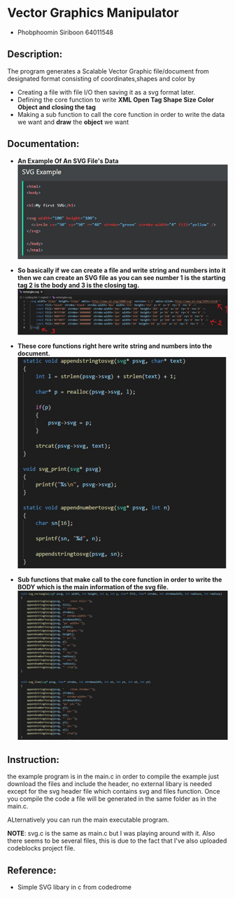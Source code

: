 # Vector Graphics Manipulator 
* Phobphoomin Siriboon 64011548 
## Description:
The program generates a Scalable Vector Graphic file/document from designated format consisting of coordinates,shapes and color by
* Creating a file with file I/O then saving it as a svg format later.
* Defining the core function to write **XML Open Tag Shape Size Color Object and closing the tag**
* Making a sub function to call the core function in order to write the data we want and **draw** the **object** we want
## Documentation: 
* **An Example Of An SVG File's Data**
![](image/4.jpg)

* **So basically if we can create a file and write string and numbers into it then we can create an SVG file as you can see number 1 is the starting tag 2 is the body and 3 is the closing tag.**
![](image/1.jpg)
 

* **These core functions right here write string and numbers into the document.**
![](image/5.jpg)

* **Sub functions that make call to the core function in order to write the BODY which is the main information of the svg file.**
![](image/2.jpg)








## Instruction: 
the example program is in the main.c in order to compile the example just download the files and include the header, no external libary is needed except for the svg header file which contains svg and files function. Once you compile the code a file will be generated in the same folder as in the main.c.

ALternatively you can run the main executable program.

**NOTE**: svg.c is the same as main.c but I was playing around with it. 
Also there seems to be several files, this is due to the fact that I've also uploaded codeblocks project file.
 


## Reference:
* Simple SVG libary in c from codedrome  
